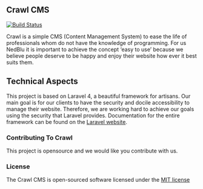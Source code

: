 ## Crawl CMS
[![Build Status](https://travis-ci.org/nedblu/crawl.png?branch=master)](https://travis-ci.org/nedblu/crawl)

Crawl is a simple CMS (Content Management System) to ease the life of professionals whom do not have the knowledge of programming. For us NedBlu it is important to achieve the concept ‘easy to use’ because we believe people deserve to be happy and enjoy their website how ever it best suits them.

## Technical Aspects

This project is based on Laravel 4, a beautiful framework for artisans. Our main goal is for our clients to have the security and docile accessibility to manage their website. Therefore, we are working hard to achieve our goals using the security that Laravel provides. Documentation for the entire framework can be found on the [Laravel website](http://laravel.com/docs).

### Contributing To Crawl

This project is opensource and we would like you contribute with us.

### License

The Crawl CMS is open-sourced software licensed under the [MIT license](http://opensource.org/licenses/MIT)
